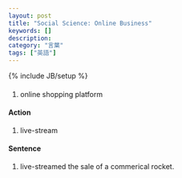 ```yaml
---
layout: post
title: "Social Science: Online Business"
keywords: []
description: 
category: "言葉"
tags: ["英語"]
---
```

{% include JB/setup %}

####
1. online shopping platform


#### Action
1. live-stream


#### Sentence
1. live-streamed the sale of a commerical rocket.
